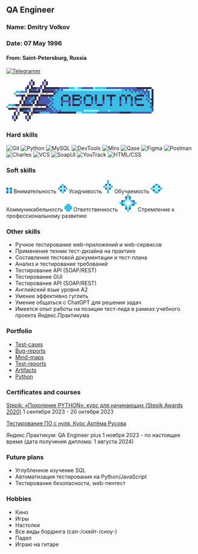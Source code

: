 ## QA Engineer
### Name: Dmitry Volkov
### Date: 07 May 1996
#### From: Saint-Petersburg, Russia

[![Telegramm](https://img.shields.io/badge/telegram-black?style=for-the-badge&logo=telegram)](https://t.me/GorgeousQA)

![About Me](https://github.com/GorgeousTV/GorgeousTV/blob/main/assets/aboutme.png)

### Hard skills
![Git](https://img.shields.io/badge/Git-black?style=for-the-badge&logo=git)
![Python](https://img.shields.io/badge/Python-black?style=for-the-badge&logo=python)
![MySQL](https://img.shields.io/badge/sql-black?style=for-the-badge&logo=mysql)
![DevTools](https://img.shields.io/badge/DevTools-black?style=for-the-badge&logo=googlechrome)
![Miro](https://img.shields.io/badge/Miro-black?style=for-the-badge&logo=miro)
![Qase](https://img.shields.io/badge/Qase-black?style=for-the-badge&logo=qase&logoColor=286efa)
![Figma](https://img.shields.io/badge/Figma-black?style=for-the-badge&logo=figma)
![Postman](https://img.shields.io/badge/Postman-black?style=for-the-badge&logo=postman)
![Charles](https://img.shields.io/badge/Charles-black?style=for-the-badge&logo=charles)
![VCS](https://img.shields.io/badge/VCS-black?style=for-the-badge&logo=visualstudio&logoColor=blue)
![SoapUI](https://img.shields.io/badge/SoapUI-black?style=for-the-badge&logo=soapui)
![YouTrack](https://img.shields.io/badge/YouTrack-black?style=for-the-badge&logo=youtrack)
![HTML/CSS](https://img.shields.io/badge/HTML/CSS-black?style=for-the-badge&logo=null)

### Soft skills

![v1](https://github.com/GorgeousTV/GorgeousTV/blob/main/v1/v1.png) Внимательность
![v2](https://github.com/GorgeousTV/GorgeousTV/blob/main/v2/v2.png) Усидчивость
![v3](https://github.com/GorgeousTV/GorgeousTV/blob/main/v3/v3.png) Обучаемость
![v4](https://github.com/GorgeousTV/GorgeousTV/blob/main/v4/v4.png) Коммуникабельность
![v5](https://github.com/GorgeousTV/GorgeousTV/blob/main/v5/v5.png) Ответственность
![v6](https://github.com/GorgeousTV/GorgeousTV/blob/main/v6/v6.png) Стремление к профессиональному развитию

### Other skills

- Ручное тестирование web-приложений и web-сервисов
- Применение техник тест-дизайна на практике
- Составление тестовой документации и тест-плана
- Анализ и тестирование требований
- Тестирование API (SOAP/REST)
- Тестирование GUI
- Тестирование API (SOAP/REST)
- Английский язык уровня А2
- Умение эффективно гуглить
- Умение общаться с ChatGPT для решения задач
- Имеется опыт работы на позиции тест-лида в рамках учебного проекта Яндекс.Практикума 

### Portfolio
- [Test-cases](https://github.com/GorgeousTV/Test-cases)
- [Bug-reports](https://github.com/GorgeousTV/Bug-reports)
- [Mind-maps](https://github.com/GorgeousTV/Mind-maps)
- [Test-reports](https://github.com/GorgeousTV/Test-reports)
- [Artifacts](https://github.com/GorgeousTV/Artifacts)
- [Python](https://github.com/GorgeousTV/Python)

### Certificates and courses
 [Stepik: «Поколение PYTHON»: курс для начинающих (Stepik Awards 2020)](https://stepik.org/cert/2190910?lang=en)
 1 сентября 2023 - 20 октября 2023

 [Тестирование ПО с нуля. Курс Артёма Русова](https://stepik.org/cert/2378119?lang=en)
 
 Яндекс.Практикум: QA Engineer plus
 1 ноября 2023 - по настоящее время (дата получения диплома: 1 августа 2024)

### Future plans
- Углубленное изучение SQL
- Автоматизация тестирования на Python/JavaScript
- Тестирование безопасности, web-пентест

### Hobbies
- Кино
- Игры
- Настолки
- Все виды бординга (сап-/скейт-/сноу-)
- Падел
- Играю на гитаре
